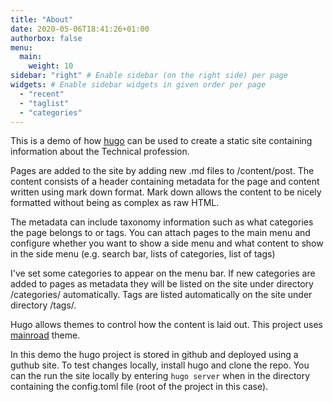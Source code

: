 ```yaml
---
title: "About"
date: 2020-05-06T18:41:26+01:00
authorbox: false
menu: 
  main:
    weight: 10
sidebar: "right" # Enable sidebar (on the right side) per page
widgets: # Enable sidebar widgets in given order per page
  - "recent"
  - "taglist"
  - "categories"
---
```


This is a demo of how [hugo](https://gohugo.io) can be used to create a static site containing information about the Technical profession.
<!--more-->
Pages are added to the site by adding new <name>.md files to /content/post. The content consists of a header containing metadata for the page and content written using mark down format. Mark down allows the content to be nicely formatted without being as complex as raw HTML.

The metadata can include taxonomy information such as what categories the page belongs to or tags. You can attach pages to the main menu and configure whether you want to show a side menu and what content to show in the side menu (e.g. search bar, lists of categories, list of tags)

I've set some categories to appear on the menu bar. If new categories are added to pages as metadata they will be listed on the site under directory /categories/ automatically. Tags are listed automatically on the site under directory /tags/.

Hugo allows themes to control how the content is laid out. This project uses [mainroad](https://themes.gohugo.io/mainroad/) theme.

In this demo the hugo project is stored in github and deployed using a guthub site. To test changes locally, install hugo and clone the repo. You can the run the site locally by entering `hugo server` when in the directory containing the config.toml file (root of the project in this case). 


